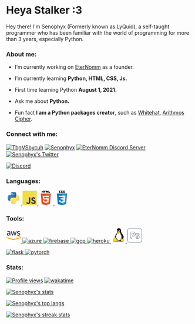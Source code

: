 <h1>Heya Stalker :3</h1>
Hey there! I'm Senophyx (Formerly known as LyQuid), a self-taught programmer who has been familiar with the world of programming for more than 3 years, especially Python.

<h3 align="left">About me:</h3>

- I’m currently working on [EterNomm](https://github.com/EterNomm) as a founder.

- I’m currently learning **Python, HTML, CSS, Js.**

- First time learning Python **August 1, 2021.**

- Ask me about **Python.**

- Fun fact **I am a Python packages creator**,  such as [Whitehat](https://github.com/EterNomm/Whitehat), [Arithmos Cipher](https://github.com/Senophyx/arithmos-cipher).

<h3 align="left">Connect with me:</h3>
<p align="left">

<a href="https://discord.gg/qpT2AeYZRN" target="blank"><img align="center" src="https://raw.githubusercontent.com/rahuldkjain/github-profile-readme-generator/master/src/images/icons/Social/discord.svg" alt="TbgVSbycuh" height="30" width="40" /></a>
<a href="https://dev.to/Senophyx" target="blank"><img align="center" src="https://raw.githubusercontent.com/rahuldkjain/github-profile-readme-generator/master/src/images/icons/Social/devto.svg" alt="Senophyx" height="30" width="40" /></a>
<a href="https://discord.gg/qpT2AeYZRN" target="blank"><img align="center" src="https://img.shields.io/discord/887650006977347594?label=Discord&logo=Discord" alt="EterNomm Discord Server" height="30" width="200" /></a>
<a href="https://twitter.com/Senophyx" target="blank"><img align="center" src="https://img.shields.io/twitter/follow/Senophyx?style=social" alt="Senophyx's Twitter" height="30" width="150" /></a>
</p>

[![Discord](https://discord.c99.nl/widget/theme-3/766162972060942336.png)](https://discord.gg/qpT2AeYZRN)

<h3 align="left">Languages:</h3>
<p align="left"> <a href="https://www.python.org" target="_blank"> <img src="https://raw.githubusercontent.com/devicons/devicon/master/icons/python/python-original.svg" alt="python" width="40" height="40"/> </a> <a href="https://developer.mozilla.org/en-US/docs/Web/JavaScript" target="_blank"> <img src="https://raw.githubusercontent.com/devicons/devicon/master/icons/javascript/javascript-original.svg" alt="javascript" width="40" height="40"/> </a> <a href="https://www.w3.org/html/" target="_blank"> <img src="https://raw.githubusercontent.com/devicons/devicon/master/icons/html5/html5-original-wordmark.svg" alt="html5" width="40" height="40"/> </a> <a href="https://www.w3schools.com/css/" target="_blank"> <img src="https://raw.githubusercontent.com/devicons/devicon/master/icons/css3/css3-original-wordmark.svg" alt="css3" width="40" height="40"/> </a> </p>

<h3 align="left">Tools:</h3>
<p align="left"> <a href="https://aws.amazon.com" target="_blank"> <img src="https://raw.githubusercontent.com/devicons/devicon/master/icons/amazonwebservices/amazonwebservices-original-wordmark.svg" alt="aws" width="40" height="40"/> </a> <a href="https://azure.microsoft.com/en-in/" target="_blank"> <img src="https://www.vectorlogo.zone/logos/microsoft_azure/microsoft_azure-icon.svg" alt="azure" width="40" height="40"/> </a> <a href="https://firebase.google.com/" target="_blank"> <img src="https://www.vectorlogo.zone/logos/firebase/firebase-icon.svg" alt="firebase" width="40" height="40"/> </a> <a href="https://cloud.google.com" target="_blank"> <img src="https://www.vectorlogo.zone/logos/google_cloud/google_cloud-icon.svg" alt="gcp" width="40" height="40"/> </a> <a href="https://heroku.com" target="_blank"> <img src="https://www.vectorlogo.zone/logos/heroku/heroku-icon.svg" alt="heroku" width="40" height="40"/> </a> <a href="https://www.linux.org/" target="_blank"> <img src="https://raw.githubusercontent.com/devicons/devicon/master/icons/linux/linux-original.svg" alt="linux" width="40" height="40"/> </a> <a href="https://www.photoshop.com/en" target="_blank"> <img src="https://raw.githubusercontent.com/devicons/devicon/master/icons/photoshop/photoshop-line.svg" alt="photoshop" width="40" height="40"/> </a> </p>
<p align="left"> <a href="https://flask.palletsprojects.com/" target="_blank" rel="noreferrer"> <img src="https://www.vectorlogo.zone/logos/pocoo_flask/pocoo_flask-icon.svg" alt="flask" width="40" height="40"/> </a> <a href="https://pytorch.org/" target="_blank" rel="noreferrer"> <img src="https://www.vectorlogo.zone/logos/pytorch/pytorch-icon.svg" alt="pytorch" width="40" height="40"/> </a> </p>


<h3 align="left">Stats:</h3>

[![Profile views](https://komarev.com/ghpvc/?username=Senophyx&label=Profile%20Views&color=00ff6e&style=flat)](https://github.com/Senophyx)
[![wakatime](https://wakatime.com/badge/user/009964de-2c20-442b-a973-095ac50ab692.svg)](https://wakatime.com/@009964de-2c20-442b-a973-095ac50ab692)

[![Senophyx's stats](https://github-readme-stats.vercel.app/api?username=Senophyx&include_all_commits=Tru&show_icons=True&theme=radical&locale=en)](https://github.com/Senophyx)

[![Senophyx's top langs](https://github-readme-stats.vercel.app/api/top-langs?username=Senophyx&show_icons=true&theme=tokyonight&locale=en&layout=compact)](https://github.com/Senophyx)

[![Senophyx's streak stats](https://github-readme-streak-stats.herokuapp.com/?user=Senophyx&theme=dark)](https://github.com/Senophyx)
